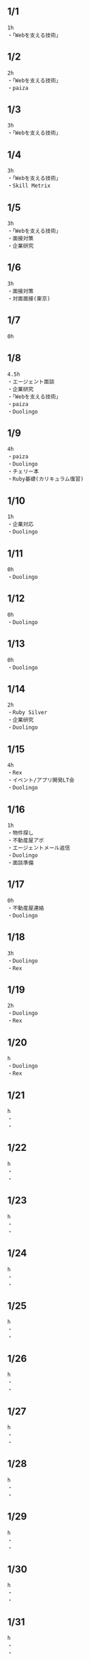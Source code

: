 ## 1/1
    1h
    ・「Webを支える技術」

## 1/2
    2h
    ・「Webを支える技術」
    ・paiza

## 1/3
    3h
    ・「Webを支える技術」

## 1/4
    3h
    ・「Webを支える技術」
    ・Skill Metrix

## 1/5
    3h
    ・「Webを支える技術」
    ・面接対策
    ・企業研究

## 1/6
    3h
    ・面接対策
    ・対面面接(東京)

## 1/7
    0h

## 1/8
    4.5h
    ・エージェント面談
    ・企業研究
    ・「Webを支える技術」
    ・paiza
    ・Duolingo

## 1/9
    4h
    ・paiza
    ・Duolingo
    ・チェリー本
    ・Ruby基礎(カリキュラム復習)

## 1/10
    1h
    ・企業対応
    ・Duolingo

## 1/11
    0h
    ・Duolingo

## 1/12
    0h
    ・Duolingo

## 1/13
    0h
    ・Duolingo

## 1/14
    2h
    ・Ruby Silver
    ・企業研究
    ・Duolingo

## 1/15
    4h
    ・Rex
    ・イベント/アプリ開発LT会
    ・Duolingo

## 1/16
    1h
    ・物件探し
    ・不動産屋アポ
    ・エージェントメール返信
    ・Duolingo
    ・面談準備

## 1/17
    0h
    ・不動産屋連絡
    ・Duolingo

## 1/18
    3h
    ・Duolingo
    ・Rex

## 1/19
    2h
    ・Duolingo
    ・Rex

## 1/20
    h
    ・Duolingo
    ・Rex

## 1/21
    h
    ・
    ・

## 1/22
    h
    ・
    ・

## 1/23
    h
    ・
    ・

## 1/24
    h
    ・
    ・

## 1/25
    h
    ・
    ・

## 1/26
    h
    ・
    ・

## 1/27
    h
    ・
    ・

## 1/28
    h
    ・
    ・

## 1/29
    h
    ・
    ・

## 1/30
    h
    ・
    ・

## 1/31
    h
    ・
    ・
